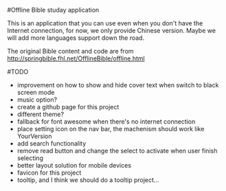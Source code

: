 #Offline Bible studay application

This is an application that you can use even when you don't have the Internet connection, for now, we only provide Chinese version. Maybe we will add more languages support down the road.

The original Bible content and code are from http://springbible.fhl.net/OfflineBible/offline.html

#TODO
- improvement on how to show and hide cover text when switch to black screen mode
- music option?
- create a github page for this project
- different theme?
- fallback for font awesome when there's no internet connection
- place setting icon on the nav bar, the machenism should work like YourVersion
- add search functionality
- remove read button and change the select to activate when user finish selecting
- better layout solution for mobile devices
- favicon for this project
- tooltip, and I think we should do a tooltip project...
